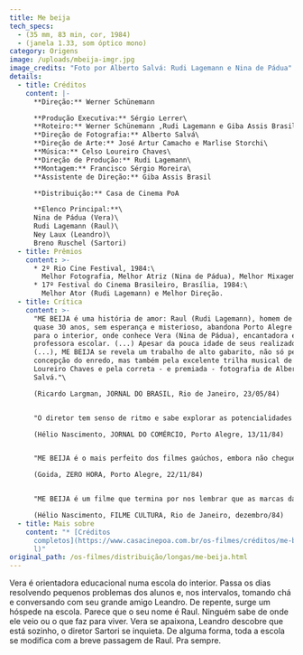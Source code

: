 ```yaml
---
title: Me beija
tech_specs:
  - (35 mm, 83 min, cor, 1984)
  - (janela 1.33, som óptico mono)
category: Origens
image: /uploads/mbeija-imgr.jpg
image_credits: "Foto por Alberto Salvá: Rudi Lagemann e Nina de Pádua"
details:
  - title: Créditos
    content: |-
      **Direção:** Werner Schünemann

      **Produção Executiva:** Sérgio Lerrer\
      **Roteiro:** Werner Schünemann ,Rudi Lagemann e Giba Assis Brasil\
      **Direção de Fotografia:** Alberto Salvá\
      **Direção de Arte:** José Artur Camacho e Marlise Storchi\
      **Música:** Celso Loureiro Chaves\
      **Direção de Produção:** Rudi Lagemann\
      **Montagem:** Francisco Sérgio Moreira\
      **Assistente de Direção:** Giba Assis Brasil

      **Distribuição:** Casa de Cinema PoA

      **Elenco Principal:**\
      Nina de Pádua (Vera)\
      Rudi Lagemann (Raul)\
      Ney Laux (Leandro)\
      Breno Ruschel (Sartori)
  - title: Prêmios
    content: >-
      * 2º Rio Cine Festival, 1984:\
        Melhor Fotografia, Melhor Atriz (Nina de Pádua), Melhor Mixagem, Ator Revelação (Rudi Lagemann), Menção Honrosa para diretor estreante, Menção Honrosa de proposta de produção.
      * 17º Festival do Cinema Brasileiro, Brasília, 1984:\
        Melhor Ator (Rudi Lagemann) e Melhor Direção.
  - title: Crítica
    content: >-
      "ME BEIJA é uma história de amor: Raul (Rudi Lagemann), homem de seus
      quase 30 anos, sem esperança e misterioso, abandona Porto Alegre e parte
      para o interior, onde conhece Vera (Nina de Pádua), encantadora e meiga
      professora escolar. (...) Apesar da pouca idade de seus realizadores
      (...), ME BEIJA se revela um trabalho de alto gabarito, não só pela
      concepção do enredo, mas também pela excelente trilha musical de Celso
      Loureiro Chaves e pela correta - e premiada - fotografia de Alberto
      Salvá."\

      (Ricardo Largman, JORNAL DO BRASIL, Rio de Janeiro, 23/05/84)


      "O diretor tem senso de ritmo e sabe explorar as potencialidades dramáticas contidas em cada plano. (...) Sem utilizar palavras de ordem, sem recorrer a esquemas superficiais e deixando de lado a retórica que tem feito naufragar no ridículo os panfletários sem substância, Werner Schünemann e seus colaboradores no roteiro (...) souberam criar situações que refletissem toda uma realidade, que se manifesta, assim, através do comportamento dos personagens. (...) ME BEIJA, sendo um filme feito por jovens, aponta para o futuro, enquanto descreve os conflitos que se estabelecem entre seres humanos em situações impróprias para o desenvolvimento da expressão plena."\

      (Hélio Nascimento, JORNAL DO COMÉRCIO, Porto Alegre, 13/11/84)


      "ME BEIJA é o mais perfeito dos filmes gaúchos, embora não chegue ao nível de comunicação de VERDES ANOS. Schünemann propõe um tema mais intimista, um triângulo de amor imperfeito, que transcende a uma simples crônica romântica. No centro de tudo está a personagem Vera (excelente criação de Nina de Pádua), uma figura forte, lutadora, apaixonada e de grande conteúdo interior. (...) Os dois homens que se apaixonam por ela são bem o seu oposto. Leandro (...) não consegue contestar nada porque se sente protegido pela estrutura arbitrária e conservadora do colégio. Raul é um cínico desiludido, de passado nebuloso, desesperançado e destrutivamente contestador. (...) A única que resiste a todos os embates do filme é Vera. é mãe, mulher, amante, sem perder entretanto o sonho e a paixão."\

      (Goida, ZERO HORA, Porto Alegre, 22/11/84)


      "ME BEIJA é um filme que termina por nos lembrar que as marcas da repressão não são apenas as políticas. Existem também as marcas na alma, invisíveis num primeiro olhar, mas que terminam por se constituir na própria capacidade de um indivíduo, oprimido pelo medo, de alcançar o equilíbrio emocional. (...) Cinematograficamente, (o filme apresenta) a correta opção pelo realismo de cena e pela luz que sempre emana de personagens verídicos. Como documento, expressa a dor, a frustração e os sinais de esperança de uma geração que cresceu limitada e que terminou criando o seu espaço."\

      (Hélio Nascimento, FILME CULTURA, Rio de Janeiro, dezembro/84)
  - title: Mais sobre
    content: "* [Créditos
      completos](https://www.casacinepoa.com.br/os-filmes/créditos/me-beija.htm\
      l)"
original_path: /os-filmes/distribuição/longas/me-beija.html
---
```

Vera é orientadora educacional numa escola do interior. Passa os dias resolvendo pequenos problemas dos alunos e, nos intervalos, tomando chá e conversando com seu grande amigo Leandro. De repente, surge um hóspede na escola. Parece que o seu nome é Raul. Ninguém sabe de onde ele veio ou o que faz para viver. Vera se apaixona, Leandro descobre que está sozinho, o diretor Sartori se inquieta. De alguma forma, toda a escola se modifica com a breve passagem de Raul. Pra sempre.